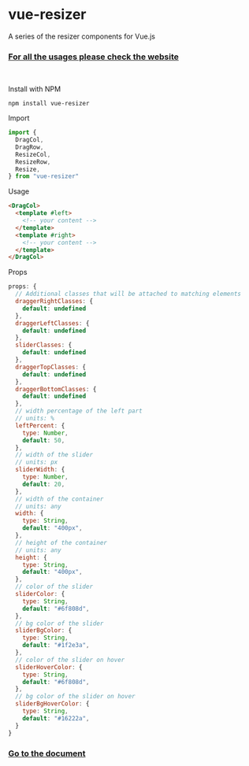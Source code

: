 # vue-resizer
A series of the resizer components for Vue.js

### [For all the usages please check the website](https://vue-resizer.vicuxd.com/) 

<br/>

Install with NPM

```
npm install vue-resizer
```

Import

```js
import {
  DragCol,
  DragRow,
  ResizeCol,
  ResizeRow,
  Resize,
} from "vue-resizer"
```
Usage

```html
<DragCol>
  <template #left>
    <!-- your content -->
  </template>
  <template #right>
    <!-- your content -->
  </template>
</DragCol>
```

Props
```js
props: {
  // Additional classes that will be attached to matching elements
  draggerRightClasses: {
    default: undefined
  },
  draggerLeftClasses: {
    default: undefined
  },
  sliderClasses: {
    default: undefined
  },
  draggerTopClasses: {
    default: undefined
  },
  draggerBottomClasses: {
    default: undefined
  },
  // width percentage of the left part
  // units: %
  leftPercent: { 
    type: Number,
    default: 50,
  },
  // width of the slider
  // units: px
  sliderWidth: {
    type: Number,
    default: 20,
  },
  // width of the container
  // units: any
  width: {
    type: String,
    default: "400px",
  },
  // height of the container
  // units: any
  height: {
    type: String,
    default: "400px",
  },
  // color of the slider
  sliderColor: {
    type: String,
    default: "#6f808d",
  },
  // bg color of the slider
  sliderBgColor: {
    type: String,
    default: "#1f2e3a",
  },
  // color of the slider on hover
  sliderHoverColor: {
    type: String,
    default: "#6f808d",
  },
  // bg color of the slider on hover
  sliderBgHoverColor: {
    type: String,
    default: "#16222a",
  }
}
```

### [Go to the document](https://vue-resizer.vicuxd.com/) 